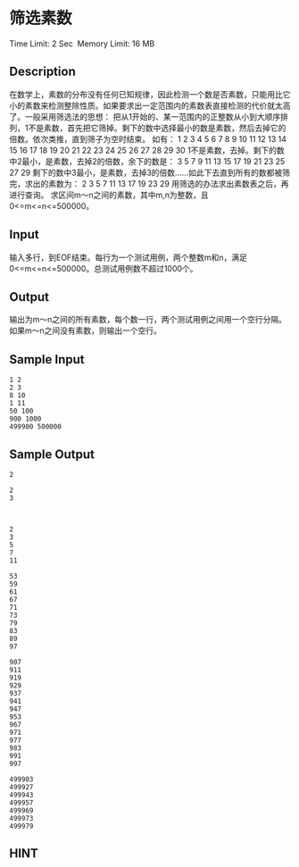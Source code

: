 # 筛选素数
Time Limit: 2 Sec  Memory Limit: 16 MB


## Description

在数学上，素数的分布没有任何已知规律，因此检测一个数是否素数，只能用比它小的素数来检测整除性质。如果要求出一定范围内的素数表直接检测的代价就太高了。一般采用筛选法的思想：
把从1开始的、某一范围内的正整数从小到大顺序排列，1不是素数，首先把它筛掉。剩下的数中选择最小的数是素数，然后去掉它的倍数。依次类推，直到筛子为空时结束。
如有：
1 2 3 4 5 6 7 8 9 10 11 12 13 14 15 16 17 18 19 20 21 22 23 24 25 26 27 28 29 30
1不是素数，去掉。剩下的数中2最小，是素数，去掉2的倍数，余下的数是：
3 5 7 9 11 13 15 17 19 21 23 25 27 29
剩下的数中3最小，是素数，去掉3的倍数……如此下去直到所有的数都被筛完，求出的素数为：
2 3 5 7 11 13 17 19 23 29
用筛选的办法求出素数表之后，再进行查询。
求区间m～n之间的素数，其中m,n为整数，且0<=m<=n<=500000。



## Input
﻿输入多行，到EOF结束。每行为一个测试用例，两个整数m和n，满足0<=m<=n<=500000。总测试用例数不超过1000个。



## Output
输出为m～n之间的所有素数，每个数一行，两个测试用例之间用一个空行分隔。
如果m～n之间没有素数，则输出一个空行。



## Sample Input
```
1 2
2 3
8 10
1 11
50 100
900 1000
499900 500000
```
## Sample Output
```
2

2
3



2
3
5
7
11

53
59
61
67
71
73
79
83
89
97

907
911
919
929
937
941
947
953
967
971
977
983
991
997

499903
499927
499943
499957
499969
499973
499979

```

## HINT
